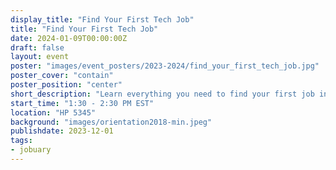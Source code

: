 ```yaml
---
display_title: "Find Your First Tech Job"
title: "Find Your First Tech Job"
date: 2024-01-09T00:00:00Z
draft: false
layout: event
poster: "images/event_posters/2023-2024/find_your_first_tech_job.jpg"
poster_cover: "contain"
poster_position: "center"
short_description: "Learn everything you need to find your first job in the tech industry"
start_time: "1:30 - 2:30 PM EST"
location: "HP 5345"
background: "images/orientation2018-min.jpeg"
publishdate: 2023-12-01
tags:
- jobuary
---
```


